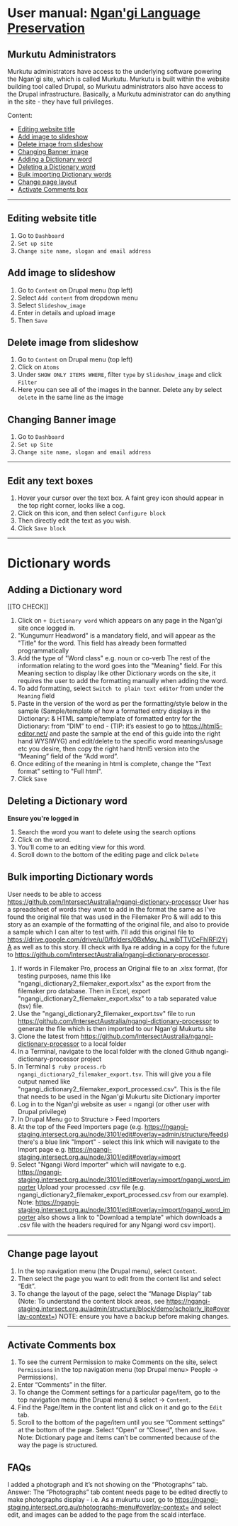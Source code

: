 # User manual: [Ngan'gi Language Preservation](https://ngangi.net)
## Murkutu Administrators
Murkutu administrators have access to the underlying software powering the Ngan'gi site, which is called Murkutu. Murkutu is built within the website building tool called Drupal, so Murkutu administrators also have access to the Drupal infrastructure. Basically, a Murkutu administrator can do anything in the site - they have full privileges.

Content:
* [Editing website title](#editing-website-title)
* [Add image to slideshow](#add-image-to-slideshow)
* [Delete image from slideshow](#delete-image-from-slideshow)
* [Changing Banner image](#changing-banner-image)
* [Adding a Dictionary word](#adding-a-dictionary-word)
* [Deleting a Dictionary word](#deleting-a-dictionary-word)
* [Bulk importing Dictionary words](#bulk-importing-dictionary-words)
* [Change page layout](#change-page-layout)
* [Activate Comments box](#activate-comments-box)


---
## Editing website title
1. Go to `Dashboard`
2. `Set up site`
3. `Change site name, slogan and email address`

## Add image to slideshow
1. Go to `Content` on Drupal menu (top left)
2. Select `Add content` from dropdown menu
3. Select `Slideshow_image`
4. Enter in details and upload image
5. Then `Save`

## Delete image from slideshow
1. Go to `Content` on Drupal menu (top left)
2. Click on `Atoms`
3. Under `SHOW ONLY ITEMS WHERE`, filter `type` by `Slideshow_image` and click `Filter`
4. Here you can see all of the images in the banner. Delete any by select `delete` in the same line as the image

## Changing Banner image
1. Go to `Dashboard`
2. `Set up Site`
3. `Change site name, slogan and email address`

---
## Edit any text boxes
1. Hover your cursor over the text box. A faint grey icon should appear in the top right corner, looks like a cog.
2. Click on this icon, and then select `Configure block`
3. Then directly edit the text as you wish.
4. Click `Save block`

---
# Dictionary words
## Adding a Dictionary word
[[TO CHECK]]
1. Click on `+ Dictionary word` which appears on any page in the Ngan'gi site once logged in.
2. "Kungumurr Headword" is a mandatory field, and will appear as the "Title" for the word. This field has already been formatted programmatically
3. Add the type of "Word class" e.g. noun or co-verb
The rest of the information relating to the word goes into the "Meaning" field. For this Meaning section to display like other Dictionary words on the site, it requires the user to add the formatting manually when adding the word.
4. To add formatting, select `Switch to plain text editor` from under the `Meaning` field
5. Paste in the version of the word as per the formatting/style below in the sample (Sample/template of how a formatted entry displays in the Dictionary: & HTML sample/template of formatted entry for the Dictionary: from “DIM” to end - (TIP: it’s easiest to go to https://html5-editor.net/ and paste the sample at the end of this guide into the right hand WYSIWYG) and edit/delete to the specific word meanings/usage etc you desire, then copy the right hand html5 version into the “Meaning” field of the “Add word”.
6. Once editing of the meaning in html is complete, change the "Text format" setting to "Full html".
7. Click `Save`

## Deleting a Dictionary word
**Ensure you're logged in**
1. Search the word you want to delete using the search options
2. Click on the word.
3. You'll come to an editing view for this word.
4. Scroll down to the bottom of the editing page and click `Delete`

## Bulk importing Dictionary words
User needs to be able to access https://github.com/IntersectAustralia/ngangi-dictionary-processor
User has a spreadsheet of words they want to add in the format the same as I've found the original file that was used in the Filemaker Pro & will add to this story as an example of the formatting of the original file, and also to provide a sample which I can alter to test with. I'll add this original file to https://drive.google.com/drive/u/0/folders/0BxMqy_hJ_wibTTVCeFhIRFl2YjA as well as to this story. Ill check with Ilya re adding in a copy for the future to https://github.com/IntersectAustralia/ngangi-dictionary-processor.

1. If words in Filemaker Pro, process an Original file to an .xlsx format, (for testing purposes, name this like "ngangi_dictionary2_filemaker_export.xlsx" as the export from the filemaker pro database. Then in Excel, export "ngangi_dictionary2_filemaker_export.xlsx" to a tab separated value (tsv) file.
2. Use the "ngangi_dictionary2_filemaker_export.tsv" file to run https://github.com/IntersectAustralia/ngangi-dictionary-processor to generate the file which is then imported to our Ngan'gi Mukurtu site
3. Clone the latest from https://github.com/IntersectAustralia/ngangi-dictionary-processor to a local folder
4. In a Terminal, navigate to the local folder with the cloned Github ngangi-dictionary-processor project
5. In Terminal `$ ruby process.rb ngangi_dictionary2_filemaker_export.tsv`. This will give you a file output named like "ngangi_dictionary2_filemaker_export_processed.csv". This is the file that needs to be used in the Ngan'gi Mukurtu site Dictionary importer
6. Log in to the Ngan'gi website as user = ngangi (or other user with Drupal privilege)
7. In Drupal Menu go to Structure > Feed Importers
8. At the top of the Feed Importers page (e.g. https://ngangi-staging.intersect.org.au/node/3101/edit#overlay=admin/structure/feeds) there's a blue link "Import" - select this link which will navigate to the Import page e.g. https://ngangi-staging.intersect.org.au/node/3101/edit#overlay=import
9. Select "Ngangi Word Importer" which will navigate to e.g. https://ngangi-staging.intersect.org.au/node/3101/edit#overlay=import/ngangi_word_importer
Upload your processed .csv file (e.g. ngangi_dictionary2_filemaker_export_processed.csv from our example).
Note: https://ngangi-staging.intersect.org.au/node/3101/edit#overlay=import/ngangi_word_importer also shows a link to "Download a template" which downloads a .csv file with the headers required for any Ngangi word csv import).
---
## Change page layout
1. In the top navigation menu (the Drupal menu), select `Content`.
2. Then select the page you want to edit from the content list and select “Edit”.
3. To change the layout of the page, select the “Manage Display” tab (Note: To understand the content block areas, see https://ngangi-staging.intersect.org.au/admin/structure/block/demo/scholarly_lite#overlay-context=)
NOTE: ensure you have a backup before making changes.
---
## Activate Comments box
1. To see the current Permission to make Comments on the site, select `Permissions` in the top navigation menu (top Drupal menu> People -> Permissions).
2. Enter “Comments” in the filter.
3. To change the Comment settings for a particular page/item, go to the top navigation menu (the Drupal menu) & select -> `Content`.
4. Find the Page/Item in the content list and click on it and go to the `Edit` tab.
6. Scroll to the bottom of the page/item until you see “Comment settings” at the bottom of the page. Select “Open” or “Closed”, then and `Save`.
Note: Dictionary page and items can’t be commented because of the way the page is structured.



## FAQs
I added a photograph and it’s not showing on the “Photographs” tab. Answer: The “Photographs” tab content needs page to be edited directly to make photographs display - i.e. As a mukurtu user, go to https://ngangi-staging.intersect.org.au/photographs-menu#overlay-context= and select edit, and images can be added to the page from the scald interface.

